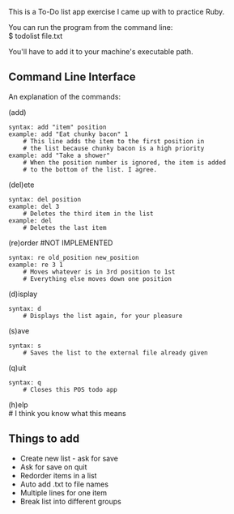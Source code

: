 This is a To-Do list app exercise I came up with to practice Ruby.

You can run the program from the command line:  
$ todolist file.txt   

You'll have to add it to your machine's executable path.

Command Line Interface
----
An explanation of the commands:

(add)  

    syntax: add "item" position
    example: add "Eat chunky bacon" 1
        # This line adds the item to the first position in 
        # the list because chunky bacon is a high priority
    example: add "Take a shower"
        # When the position number is ignored, the item is added 
        # to the bottom of the list. I agree.

(del)ete  

    syntax: del position
    example: del 3
        # Deletes the third item in the list
    example: del
        # Deletes the last item

(re)order  #NOT IMPLEMENTED  

    syntax: re old_position new_position
    example: re 3 1
        # Moves whatever is in 3rd position to 1st
        # Everything else moves down one position

(d)isplay  

    syntax: d  
        # Displays the list again, for your pleasure

(s)ave  

    syntax: s  
        # Saves the list to the external file already given

(q)uit  

    syntax: q  
        # Closes this POS todo app

(h)elp  
    # I think you know what this means

Things to add
----
* Create new list - ask for save
* Ask for save on quit
* Redorder items in a list
* Auto add .txt to file names
* Multiple lines for one item
* Break list into different groups